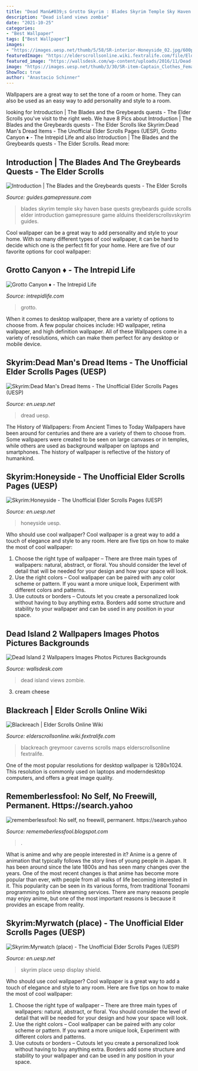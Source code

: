 ```yaml
---
title: "Dead Man&#039;s Grotto Skyrim : Blades Skyrim Temple Sky Haven Base Quests Greybeards Guide Scrolls Elder Introduction Gamepressure Game Alduins Theelderscrollsvskyrim Guides"
description: "Dead island views zombie"
date: "2021-10-25"
categories:
- "Best Wallpaper"
tags: ["Best Wallpaper"]
images:
- "https://images.uesp.net/thumb/5/58/SR-interior-Honeyside_02.jpg/600px-SR-interior-Honeyside_02.jpg"
featuredImage: "https://elderscrollsonline.wiki.fextralife.com/file/Elder-Scrolls-Online/blackreach-treasuremaps-eso-wiki-guide.jpg?v=1591671057813"
featured_image: "https://wallsdesk.com/wp-content/uploads/2016/11/Dead-Island-2-Screenshots.png"
image: "https://images.uesp.net/thumb/3/30/SR-item-Captain_Clothes_Female.jpg/300px-SR-item-Captain_Clothes_Female.jpg"
ShowToc: true
author: "Anastacio Schinner"
---
```



Wallpapers are a great way to set the tone of a room or home. They can also be used as an easy way to add personality and style to a room.

	

		
looking for Introduction | The Blades and the Greybeards quests - The Elder Scrolls you've visit to the right web. We have 8 Pics about Introduction | The Blades and the Greybeards quests - The Elder Scrolls like Skyrim:Dead Man&#039;s Dread Items - The Unofficial Elder Scrolls Pages (UESP), Grotto Canyon ♦ - The Intrepid Life and also Introduction | The Blades and the Greybeards quests - The Elder Scrolls. Read more:
		
    
## Introduction | The Blades And The Greybeards Quests - The Elder Scrolls

<img loading=lazy src="https://guides.gamepressure.com/theelderscrollsvskyrim/gfx/word/1905285640.jpg" onerror="this.onerror=null;this.src='https://tse3.mm.bing.net/th?id=OIP.5YV-rx4MR7sA_D-03-SUuwHaEo&amp;pid=15.1';" alt="Introduction | The Blades and the Greybeards quests - The Elder Scrolls">

_Source: guides.gamepressure.com_

>blades skyrim temple sky haven base quests greybeards guide scrolls elder introduction gamepressure game alduins theelderscrollsvskyrim guides. 

	

Cool wallpaper can be a great way to add personality and style to your home. With so many different types of cool wallpaper, it can be hard to decide which one is the perfect fit for your home. Here are five of our favorite options for cool wallpaper: 

    
## Grotto Canyon ♦ - The Intrepid Life

<img loading=lazy src="https://www.intrepidlife.com/wp-content/uploads/2017/10/Grotto-Canyon-5.jpg" onerror="this.onerror=null;this.src='https://tse4.mm.bing.net/th?id=OIP.VF6oOyhZV1Vvcp4Ydk8mUgHaJ4&amp;pid=15.1';" alt="Grotto Canyon ♦ - The Intrepid Life">

_Source: intrepidlife.com_

>grotto. 

	

When it comes to desktop wallpaper, there are a variety of options to choose from. A few popular choices include: HD wallpaper, retina wallpaper, and high definition wallpaper. All of these Wallpapers come in a variety of resolutions, which can make them perfect for any desktop or mobile device. 

    
## Skyrim:Dead Man&#039;s Dread Items - The Unofficial Elder Scrolls Pages (UESP)

<img loading=lazy src="https://images.uesp.net/thumb/3/30/SR-item-Captain_Clothes_Female.jpg/300px-SR-item-Captain_Clothes_Female.jpg" onerror="this.onerror=null;this.src='https://tse1.mm.bing.net/th?id=OIP.0iypmr_WUbIe0CJ9wBqOrQAAAA&amp;pid=15.1';" alt="Skyrim:Dead Man&#039;s Dread Items - The Unofficial Elder Scrolls Pages (UESP)">

_Source: en.uesp.net_

>dread uesp. 

	

The History of Wallpapers: From Ancient Times to Today
Wallpapers have been around for centuries and there are a variety of them to choose from. Some wallpapers were created to be seen on large canvases or in temples, while others are used as background wallpaper on laptops and smartphones. The history of wallpaper is reflective of the history of humankind.

    
## Skyrim:Honeyside - The Unofficial Elder Scrolls Pages (UESP)

<img loading=lazy src="https://images.uesp.net/thumb/5/58/SR-interior-Honeyside_02.jpg/600px-SR-interior-Honeyside_02.jpg" onerror="this.onerror=null;this.src='https://tse3.mm.bing.net/th?id=OIP.oxVglTH-d1SahPWcn31PZgHaFj&amp;pid=15.1';" alt="Skyrim:Honeyside - The Unofficial Elder Scrolls Pages (UESP)">

_Source: en.uesp.net_

>honeyside uesp. 

	

Who should use cool wallpaper?
Cool wallpaper is a great way to add a touch of elegance and style to any room. Here are five tips on how to make the most of cool wallpaper: 
1) Choose the right type of wallpaper – There are three main types of wallpapers: natural, abstract, or floral. You should consider the level of detail that will be needed for your design and how your space will look. 
2) Use the right colors – Cool wallpaper can be paired with any color scheme or pattern. If you want a more unique look, Experiment with different colors and patterns. 
3) Use cutouts or borders – Cutouts let you create a personalized look without having to buy anything extra. Borders add some structure and stability to your wallpaper and can be used in any position in your space.

    
## Dead Island 2 Wallpapers Images Photos Pictures Backgrounds

<img loading=lazy src="https://wallsdesk.com/wp-content/uploads/2016/11/Dead-Island-2-Screenshots.png" onerror="this.onerror=null;this.src='https://tse1.mm.bing.net/th?id=OIP.3JM4G8VvymMY1_YS4c4SUwHaEK&amp;pid=15.1';" alt="Dead Island 2 Wallpapers Images Photos Pictures Backgrounds">

_Source: wallsdesk.com_

>dead island views zombie. 

	

3. cream cheese 

    
## Blackreach | Elder Scrolls Online Wiki

<img loading=lazy src="https://elderscrollsonline.wiki.fextralife.com/file/Elder-Scrolls-Online/blackreach-treasuremaps-eso-wiki-guide.jpg?v=1591671057813" onerror="this.onerror=null;this.src='https://tse2.mm.bing.net/th?id=OIP.kKC-fVfmm-y1Jx5nD6MUqwHaHY&amp;pid=15.1';" alt="Blackreach | Elder Scrolls Online Wiki">

_Source: elderscrollsonline.wiki.fextralife.com_

>blackreach greymoor caverns scrolls maps elderscrollsonline fextralife. 

	

One of the most popular resolutions for desktop wallpaper is 1280x1024. This resolution is commonly used on laptops and moderndesktop computers, and offers a great image quality.

    
## Rememberlessfool: No Self, No Freewill, Permanent. Https://search.yahoo

<img loading=lazy src="https://1.bp.blogspot.com/-g9VHqF0PnlY/YMenwrm5P6I/AAAAAAAAigI/nkg0ABeKFJYsn4xQ3UYlxZOp9_kmOK9OACLcBGAsYHQ/s320/15726345430935535616_20210608202237_1.png" onerror="this.onerror=null;this.src='https://tse1.mm.bing.net/th?id=OIP.8UAGGxC5vUYJSzfwbJfUFgAAAA&amp;pid=15.1';" alt="rememberlessfool: No self, no freewill, permanent. https://search.yahoo">

_Source: rememeberlessfool.blogspot.com_

>. 

	

What is anime and why are people interested in it?
Anime is a genre of animation that typically follows the story lines of young people in Japan. It has been around since the late 1800s and has seen many changes over the years. One of the most recent changes is that anime has become more popular than ever, with people from all walks of life becoming interested in it. This popularity can be seen in its various forms, from traditional Toonami programming to online streaming services. There are many reasons people may enjoy anime, but one of the most important reasons is because it provides an escape from reality.

    
## Skyrim:Myrwatch (place) - The Unofficial Elder Scrolls Pages (UESP)

<img loading=lazy src="https://images.uesp.net/thumb/8/8c/SR-interior-Myrwatch_11.jpg/400px-SR-interior-Myrwatch_11.jpg" onerror="this.onerror=null;this.src='https://tse1.mm.bing.net/th?id=OIP.ap7snd9-RzBSpEYWBn4lNwAAAA&amp;pid=15.1';" alt="Skyrim:Myrwatch (place) - The Unofficial Elder Scrolls Pages (UESP)">

_Source: en.uesp.net_

>skyrim place uesp display shield. 

	

Who should use cool wallpaper?
Cool wallpaper is a great way to add a touch of elegance and style to any room. Here are five tips on how to make the most of cool wallpaper: 
1) Choose the right type of wallpaper – There are three main types of wallpapers: natural, abstract, or floral. You should consider the level of detail that will be needed for your design and how your space will look. 
2) Use the right colors – Cool wallpaper can be paired with any color scheme or pattern. If you want a more unique look, Experiment with different colors and patterns. 
3) Use cutouts or borders – Cutouts let you create a personalized look without having to buy anything extra. Borders add some structure and stability to your wallpaper and can be used in any position in your space.

